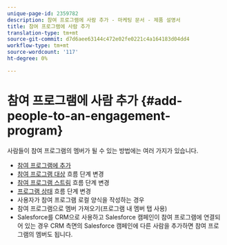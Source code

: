 ```yaml
---
unique-page-id: 2359782
description: 참여 프로그램에 사람 추가 - 마케팅 문서 - 제품 설명서
title: 참여 프로그램에 사람 추가
translation-type: tm+mt
source-git-commit: d7d6aee63144c472e02fe0221c4a164183d04dd4
workflow-type: tm+mt
source-wordcount: '117'
ht-degree: 0%

---
```



# 참여 프로그램에 사람 추가 {#add-people-to-an-engagement-program}

사람들이 참여 프로그램의 멤버가 될 수 있는 방법에는 여러 가지가 있습니다.

* [참여 프로그램에 추가](../../../../product-docs/core-marketo-concepts/smart-campaigns/program-flow-actions/add-to-engagement-program.md)
* [참여 프로그램 대상](../../../../product-docs/core-marketo-concepts/smart-campaigns/program-flow-actions/change-engagement-program-cadence.md) 흐름 단계 변경
* [참여 프로그램 스트림](../../../../product-docs/core-marketo-concepts/smart-campaigns/program-flow-actions/change-engagement-program-stream.md) 흐름 단계 변경
* [프로그램 상태](../../../../product-docs/core-marketo-concepts/smart-campaigns/program-flow-actions/change-program-status.md) 흐름 단계 변경
* 사용자가 참여 프로그램 로컬 양식을 작성하는 경우
* 참여 프로그램으로 멤버 가져오기(프로그램 내 멤버 탭 사용)
* Salesforce를 CRM으로 사용하고 Salesforce 캠페인이 참여 프로그램에 연결되어 있는 경우 CRM 측면의 Salesforce 캠페인에 다른 사람을 추가하면 참여 프로그램의 멤버도 됩니다.

